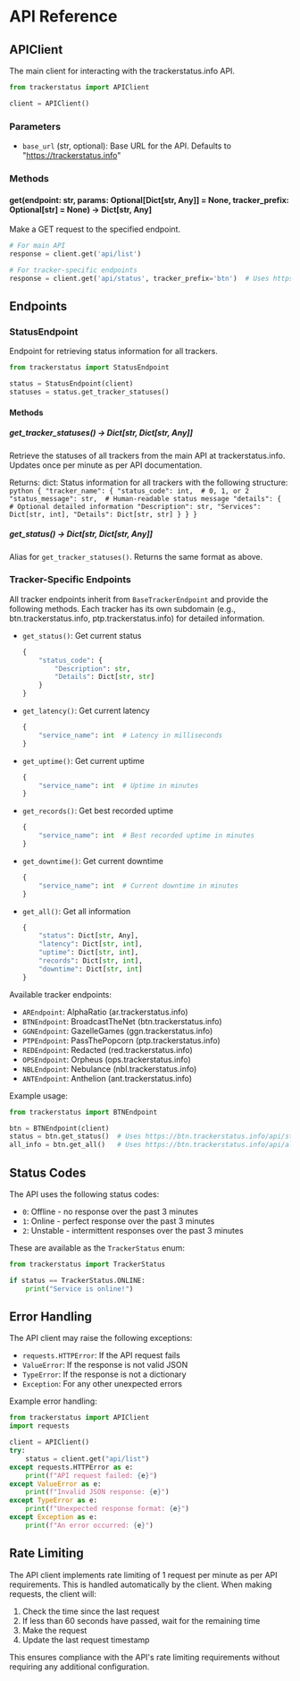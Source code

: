 # API Reference

## APIClient

The main client for interacting with the trackerstatus.info API.

```python
from trackerstatus import APIClient

client = APIClient()
```

### Parameters

- `base_url` (str, optional): Base URL for the API. Defaults to "https://trackerstatus.info"

### Methods

#### get(endpoint: str, params: Optional[Dict[str, Any]] = None, tracker_prefix: Optional[str] = None) -> Dict[str, Any]

Make a GET request to the specified endpoint.

```python
# For main API
response = client.get('api/list')

# For tracker-specific endpoints
response = client.get('api/status', tracker_prefix='btn')  # Uses https://btn.trackerstatus.info/api/status
```

## Endpoints

### StatusEndpoint

Endpoint for retrieving status information for all trackers.

```python
from trackerstatus import StatusEndpoint

status = StatusEndpoint(client)
statuses = status.get_tracker_statuses()
```

#### Methods

##### get_tracker_statuses() -> Dict[str, Dict[str, Any]]

Retrieve the statuses of all trackers from the main API at trackerstatus.info. Updates once per minute as per API documentation.

Returns:
    dict: Status information for all trackers with the following structure:
    ```python
    {
        "tracker_name": {
            "status_code": int,  # 0, 1, or 2
            "status_message": str,  # Human-readable status message
            "details": {  # Optional detailed information
                "Description": str,
                "Services": Dict[str, int],
                "Details": Dict[str, str]
            }
        }
    }
    ```

##### get_status() -> Dict[str, Dict[str, Any]]

Alias for `get_tracker_statuses()`. Returns the same format as above.

### Tracker-Specific Endpoints

All tracker endpoints inherit from `BaseTrackerEndpoint` and provide the following methods. Each tracker has its own subdomain (e.g., btn.trackerstatus.info, ptp.trackerstatus.info) for detailed information.

- `get_status()`: Get current status
  ```python
  {
      "status_code": {
          "Description": str,
          "Details": Dict[str, str]
      }
  }
  ```
- `get_latency()`: Get current latency
  ```python
  {
      "service_name": int  # Latency in milliseconds
  }
  ```
- `get_uptime()`: Get current uptime
  ```python
  {
      "service_name": int  # Uptime in minutes
  }
  ```
- `get_records()`: Get best recorded uptime
  ```python
  {
      "service_name": int  # Best recorded uptime in minutes
  }
  ```
- `get_downtime()`: Get current downtime
  ```python
  {
      "service_name": int  # Current downtime in minutes
  }
  ```
- `get_all()`: Get all information
  ```python
  {
      "status": Dict[str, Any],
      "latency": Dict[str, int],
      "uptime": Dict[str, int],
      "records": Dict[str, int],
      "downtime": Dict[str, int]
  }
  ```

Available tracker endpoints:

- `AREndpoint`: AlphaRatio (ar.trackerstatus.info)
- `BTNEndpoint`: BroadcastTheNet (btn.trackerstatus.info)
- `GGNEndpoint`: GazelleGames (ggn.trackerstatus.info)
- `PTPEndpoint`: PassThePopcorn (ptp.trackerstatus.info)
- `REDEndpoint`: Redacted (red.trackerstatus.info)
- `OPSEndpoint`: Orpheus (ops.trackerstatus.info)
- `NBLEndpoint`: Nebulance (nbl.trackerstatus.info)
- `ANTEndpoint`: Anthelion (ant.trackerstatus.info)

Example usage:

```python
from trackerstatus import BTNEndpoint

btn = BTNEndpoint(client)
status = btn.get_status()  # Uses https://btn.trackerstatus.info/api/status
all_info = btn.get_all()   # Uses https://btn.trackerstatus.info/api/all
```

## Status Codes

The API uses the following status codes:

- `0`: Offline - no response over the past 3 minutes
- `1`: Online - perfect response over the past 3 minutes
- `2`: Unstable - intermittent responses over the past 3 minutes

These are available as the `TrackerStatus` enum:

```python
from trackerstatus import TrackerStatus

if status == TrackerStatus.ONLINE:
    print("Service is online!")
```

## Error Handling

The API client may raise the following exceptions:

- `requests.HTTPError`: If the API request fails
- `ValueError`: If the response is not valid JSON
- `TypeError`: If the response is not a dictionary
- `Exception`: For any other unexpected errors

Example error handling:

```python
from trackerstatus import APIClient
import requests

client = APIClient()
try:
    status = client.get("api/list")
except requests.HTTPError as e:
    print(f"API request failed: {e}")
except ValueError as e:
    print(f"Invalid JSON response: {e}")
except TypeError as e:
    print(f"Unexpected response format: {e}")
except Exception as e:
    print(f"An error occurred: {e}")
```

## Rate Limiting

The API client implements rate limiting of 1 request per minute as per API requirements. This is handled automatically by the client. When making requests, the client will:

1. Check the time since the last request
2. If less than 60 seconds have passed, wait for the remaining time
3. Make the request
4. Update the last request timestamp

This ensures compliance with the API's rate limiting requirements without requiring any additional configuration.
